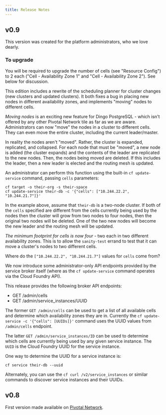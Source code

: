 ```yaml
---
title: Release Notes
---
```


## v0.9

This version was created for the platform administrators, who we love dearly.

### To upgrade

You will be required to upgrade the number of cells (see "Resource Config") to 2 each ("Cell - Availability Zone 1" and "Cell - Availability Zone 2"). See below for discussion.

This edition includes a rewrite of the scheduling planner for cluster changes (new clusters and updated clusters). It both fixes a bug in placing new nodes in different availability zones, and implements "moving" nodes to different cells.

*Moving nodes* is an exciting new feature for Dingo PostgreSQL - which isn't offered by any other Pivotal Network tile as far as we are aware. Administrators can now "move" the nodes in a cluster to different cells. They can even move the entire cluster, including the current leader/master.

In reality the nodes aren't "moved". Rather, the cluster is expanded, replicated, and collapsed. For each node that must be "moved", a new node is added (the cluster expands) and the contents of the leader are replicated to the new nodes. Then, the nodes being moved are deleted. If this includes the leader, then a new leader is elected and the routing mesh is updated.

An administrator can perform this function using the built-in `cf update-service` command, passing `cells` parameters:

```
cf target -o their-org -s their-space
cf update-service their-db -c '{"cells": ["10.244.22.2", "10.244.21.7"]}'
```

In the example above, assume that `their-db` is a two-node cluster. If both of the `cells` specified are different from the cells currently being used by the nodes then the cluster will grow from two nodes to four nodes, then the original two nodes will be deleted. One of the two new nodes will become the new leader and the routing mesh will be updated.

*The minimum footprint for cells is now four* - two each in two different availability zones. This is to allow the `sanity-test` errand to test that it can move a cluster's nodes to two different cells.

Where do the `["10.244.22.2", "10.244.21.7"]` values for `cells` come from?

We now introduce some administrator-only API endpoints provided by the service broker itself (where as the `cf update-service` command operates via the Cloud Foundry API).

This release provides the following broker API endpoints:

* GET /admin/cells
* GET /admin/service_instances/UUID

The former `GET /admin/cells` can be used to get a list of all available cells and determine which availability zones they are in. Currently the `cf update-service -c '{"cells": [UUIDs]}'` command uses the UUID values from `/admin/cells` endpoint.

The latter `GET /admin/service_instances/ID` can be used to determine which cells are currently being used by any given service instance. The `UUID` is the Cloud Foundry UUID for the service instance.

One way to determine the UUID for a service instance is:

```
cf service their-db --uuid
```

Alternately, you can use the `cf curl /v2/service_instances` or similar commands to discover service instances and their UUIDs.

## v0.8

First version made available on [Pivotal Network](https://network.pivotal.io/products/dingo-postgresql-for-pcf).
